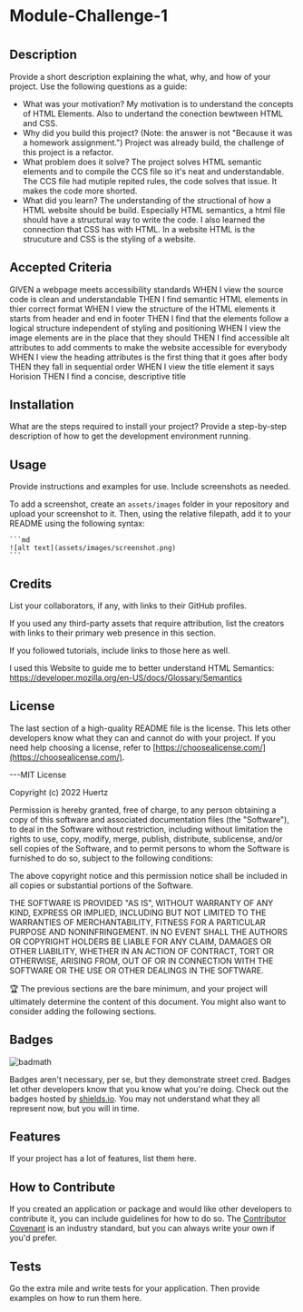 # Module-Challenge-1

# <Week-1-Project >

## Description

Provide a short description explaining the what, why, and how of your project. Use the following questions as a guide:

- What was your motivation?
My motivation is to understand the concepts of HTML Elements. Also to undertand the conection bewtween HTML and CSS. 
- Why did you build this project? (Note: the answer is not "Because it was a homework assignment.")
Project was already build, the challenge of this project is a refactor. 
- What problem does it solve?
The project solves HTML semantic elements and to compile the CCS file so it's neat and understandable. The CCS file had mutiple repited rules, the code solves that issue. It makes the code more 
shorted. 
- What did you learn?
The understanding of the structional of how a HTML website should be build. Especially HTML semantics, a html file should have a structural way to write the code. 
I also learned the connection that CSS has with HTML. In a website HTML is the strucuture and CSS is the styling of a website. 

## Accepted Criteria

GIVEN a webpage meets accessibility standards
WHEN I view the source code is clean and understandable
THEN I find semantic HTML elements in thier correct format
WHEN I view the structure of the HTML elements it starts from header and end in footer
THEN I find that the elements follow a logical structure independent of styling and positioning
WHEN I view the image elements are in the place that they should 
THEN I find accessible alt attributes to add comments to make the website accessible for everybody
WHEN I view the heading attributes is the first thing that it goes after body
THEN they fall in sequential order
WHEN I view the title element it says Horision
THEN I find a concise, descriptive title

## Installation

What are the steps required to install your project? Provide a step-by-step description of how to get the development environment running.

## Usage

Provide instructions and examples for use. Include screenshots as needed.

To add a screenshot, create an `assets/images` folder in your repository and upload your screenshot to it. Then, using the relative filepath, add it to your README using the following syntax:

    ```md
    ![alt text](assets/images/screenshot.png)
    ```

## Credits

List your collaborators, if any, with links to their GitHub profiles.

If you used any third-party assets that require attribution, list the creators with links to their primary web presence in this section.

If you followed tutorials, include links to those here as well.

I used this Website to guide me to better understand HTML Semantics: https://developer.mozilla.org/en-US/docs/Glossary/Semantics
## License

The last section of a high-quality README file is the license. This lets other developers know what they can and cannot do with your project. If you need help choosing a license, refer to [https://choosealicense.com/](https://choosealicense.com/).

---MIT License

Copyright (c) 2022 Huertz

Permission is hereby granted, free of charge, to any person obtaining a copy
of this software and associated documentation files (the "Software"), to deal
in the Software without restriction, including without limitation the rights
to use, copy, modify, merge, publish, distribute, sublicense, and/or sell
copies of the Software, and to permit persons to whom the Software is
furnished to do so, subject to the following conditions:

The above copyright notice and this permission notice shall be included in all
copies or substantial portions of the Software.

THE SOFTWARE IS PROVIDED "AS IS", WITHOUT WARRANTY OF ANY KIND, EXPRESS OR
IMPLIED, INCLUDING BUT NOT LIMITED TO THE WARRANTIES OF MERCHANTABILITY,
FITNESS FOR A PARTICULAR PURPOSE AND NONINFRINGEMENT. IN NO EVENT SHALL THE
AUTHORS OR COPYRIGHT HOLDERS BE LIABLE FOR ANY CLAIM, DAMAGES OR OTHER
LIABILITY, WHETHER IN AN ACTION OF CONTRACT, TORT OR OTHERWISE, ARISING FROM,
OUT OF OR IN CONNECTION WITH THE SOFTWARE OR THE USE OR OTHER DEALINGS IN THE
SOFTWARE.

🏆 The previous sections are the bare minimum, and your project will ultimately determine the content of this document. You might also want to consider adding the following sections.

## Badges

![badmath](https://img.shields.io/github/languages/top/lernantino/badmath)

Badges aren't necessary, per se, but they demonstrate street cred. Badges let other developers know that you know what you're doing. Check out the badges hosted by [shields.io](https://shields.io/). You may not understand what they all represent now, but you will in time.

## Features

If your project has a lot of features, list them here.

## How to Contribute

If you created an application or package and would like other developers to contribute it, you can include guidelines for how to do so. The [Contributor Covenant](https://www.contributor-covenant.org/) is an industry standard, but you can always write your own if you'd prefer.

## Tests

Go the extra mile and write tests for your application. Then provide examples on how to run them here.
